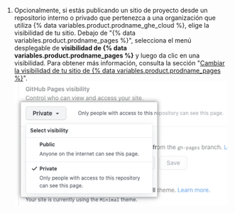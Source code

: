 1. Opcionalmente, si estás publicando un sitio de proyecto desde un repositorio interno o privado que pertenezca a una organización que utiliza {% data variables.product.prodname_ghe_cloud %}, elige la visibilidad de tu sitio. Debajo de "{% data variables.product.prodname_pages %}", selecciona el menú desplegable de **visibilidad de {% data variables.product.prodname_pages %}** y luego da clic en una visibilidad. Para obtener más información, consulta la sección "[Cambiar la visibilidad de tu sitio de {% data variables.product.prodname_pages %}](/pages/getting-started-with-github-pages/changing-the-visibility-of-your-github-pages-site)". ![Menú desplegable para seleccionar la visibilidad de tu sitio](/assets/images/help/pages/public-or-private-visibility.png)
